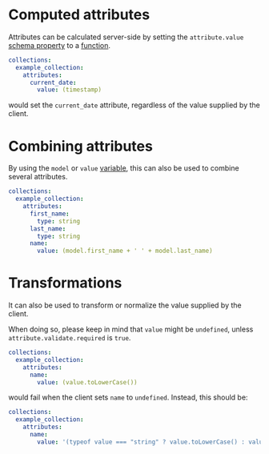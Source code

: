 # Computed attributes

Attributes can be calculated server-side by setting the `attribute.value`
[schema property](schema.md#properties) to a [function](functions.md).

```yml
collections:
  example_collection:
    attributes:
      current_date:
        value: (timestamp)
```

would set the `current_date` attribute, regardless of the value supplied by the
client.

# Combining attributes

By using the `model` or `value`
[variable](functions.md¤variables), this can also be used to
combine several attributes.

```yml
collections:
  example_collection:
    attributes:
      first_name:
        type: string
      last_name:
        type: string
      name:
        value: (model.first_name + ' ' + model.last_name)
```

# Transformations

It can also be used to transform or normalize the value supplied by the client.

When doing so, please keep in mind that `value` might be `undefined`, unless
`attribute.validate.required` is `true`.

```yml
collections:
  example_collection:
    attributes:
      name:
        value: (value.toLowerCase())
```

would fail when the client sets `name` to `undefined`. Instead, this should be:

```yml
collections:
  example_collection:
    attributes:
      name:
        value: '(typeof value === "string" ? value.toLowerCase() : value)'
```
